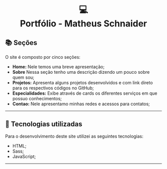 <h1 align="center">
  💻<br>Portfólio - Matheus Schnaider
</h1>

<!-- <h4 align="center"><a href="https://www.iuricode.com/">Clique para visitar o projeto</a></h4> -->

## 📚 Seções

O site é composto por cinco seções:

- **Home:** Nele temos uma breve apresentação;
- **Sobre** Nessa seção tenho uma descrição dizendo um pouco sobre quem sou;
- **Projetos:** Apresenta alguns projetos desenvolvidos e com link direto para os respectivos códigos no GitHub;
- **Especialidades:** Exibe através de cards os diferentes serviços em que possuo conhecimentos;
- **Contao:** Nele apresentamo minhas redes e acessos para contatos;

---

## 💼 Tecnologias utilizadas

Para o desenvolvimento deste site utilizei as seguintes tecnologias:

- HTML;
- Sass;
- JavaScript;

---
